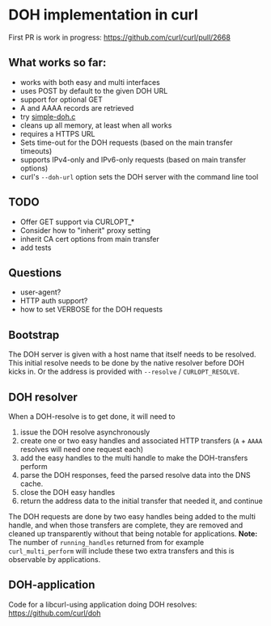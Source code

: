 # DOH implementation in curl

First PR is work in progress: https://github.com/curl/curl/pull/2668

## What works so far:

- works with both easy and multi interfaces
- uses POST by default to the given DOH URL
- support for optional GET
- A and AAAA records are retrieved
- try [simple-doh.c](https://gist.github.com/bagder/93092c51fdd5c49a967cc1e641a9f369)
- cleans up all memory, at least when all works
- requires a HTTPS URL
- Sets time-out for the DOH requests (based on the main transfer timeouts)
- supports IPv4-only and IPv6-only requests (based on main transfer options)
- curl's `--doh-url` option sets the DOH server with the command line tool

## TODO

- Offer GET support via CURLOPT_*
- Consider how to "inherit" proxy setting
- inherit CA cert options from main transfer
- add tests

## Questions

- user-agent?
- HTTP auth support?
- how to set VERBOSE for the DOH requests

## Bootstrap

The DOH server is given with a host name that itself needs to be resolved. This initial resolve needs to be done by the native resolver before DOH kicks in. Or the address is provided with `--resolve` / `CURLOPT_RESOLVE`.

## DOH resolver

When a DOH-resolve is to get done, it will need to
1. issue the DOH resolve asynchronously
2. create one or two easy handles and associated HTTP transfers (`A` + `AAAA` resolves will need one request each)
3. add the easy handles to the multi handle to make the DOH-transfers perform
4. parse the DOH responses, feed the parsed resolve data into the DNS cache.
5. close the DOH easy handles
6. return the address data to the initial transfer that needed it, and continue 

The DOH requests are done by two easy handles being added to the multi handle, and when those transfers are complete, they are removed and cleaned up transparently without that being notable for applications. **Note:** The number of `running_handles` returned from for example `curl_multi_perform` will include these two extra transfers and this is observable by applications.

## DOH-application

Code for a libcurl-using application doing DOH resolves: https://github.com/curl/doh